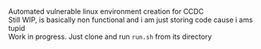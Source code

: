 Automated vulnerable linux environment creation for CCDC  
Still WIP, is basically non functional and i am just storing code cause i ams tupid  
Work in progress. Just clone and run `run.sh` from its directory

